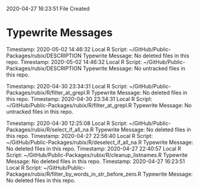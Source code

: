 2020-04-27 16:23:51 	File Created

# Typewrite Messages
Timestamp:	2020-05-02 14:46:32
Local R Script:	~/GitHub/Public-Packages/rubix/DESCRIPTION
Typewrite Message:	No deleted files in this repo.
Timestamp:	2020-05-02 14:46:32
Local R Script:	~/GitHub/Public-Packages/rubix/DESCRIPTION
Typewrite Message:	No untracked files in this repo.

Timestamp:	2020-04-30 23:34:31
Local R Script:	~/GitHub/Public-Packages/rubix/R/filter_at_grepl.R
Typewrite Message:	No deleted files in this repo.
Timestamp:	2020-04-30 23:34:31
Local R Script:	~/GitHub/Public-Packages/rubix/R/filter_at_grepl.R
Typewrite Message:	No untracked files in this repo.

Timestamp:	2020-04-30 12:25:08
Local R Script:	~/GitHub/Public-Packages/rubix/R/select_if_all_na.R
Typewrite Message:	No deleted files in this repo.
Timestamp:	2020-04-27 22:56:40
Local R Script:	~/GitHub/Public-Packages/rubix/R/deselect_if_all_na.R
Typewrite Message:	No deleted files in this repo.
Timestamp:	2020-04-27 22:40:57
Local R Script:	~/GitHub/Public-Packages/rubix/R/cleanup_listnames.R
Typewrite Message:	No deleted files in this repo.
Timestamp:	2020-04-27 16:23:51
Local R Script:	~/GitHub/Public-Packages/rubix/R/filter_by_words_in_str_before_zero.R
Typewrite Message:	No deleted files in this repo.

